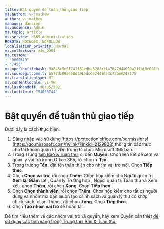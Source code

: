 ```yaml
---
title: Bật quyền để tuân thủ giao tiếp
ms.author: v-jmathew
author: v-jmathew
manager: dansimp
ms.audience: Admin
ms.topic: article
ms.service: o365-administration
ROBOTS: NOINDEX, NOFOLLOW
localization_priority: Normal
ms.collection: Adm_O365
ms.custom:
- "9000549"
- "7456"
ms.openlocfilehash: 9a845e9c51741f69edba328fbf147847d44690a211af0c091fe29733414f771b
ms.sourcegitcommit: b5f7da89a650d2915dc652449623c78be6247175
ms.translationtype: MT
ms.contentlocale: vi-VN
ms.lasthandoff: 08/05/2021
ms.locfileid: "54058744"
---
```

# <a name="enable-permissions-for-communication-compliance"></a>Bật quyền để tuân thủ giao tiếp

Dưới đây là cách thực hiện:

1. Đăng nhập vào sử dụng [https://protection.office.com/permissions](https://go.microsoft.com/fwlink/?linkid=2129828) thông tin xác thực cho tài khoản quản trị viên trong tổ chức Microsoft 365 bạn.
2. Trong Trung [tâm Bảo & Tuân thủ](https://go.microsoft.com/fwlink/?linkid=2101341), đi đến **Quyền.** Chọn liên kết để xem và quản lý vai trò trong Office 365, rồi chọn **\+ Tạo**.
3. Trong trường **Tên,** đặt tên thân thiện cho nhóm vai trò mới. Chọn **Tiếp theo**.
4. Chọn **Chọn vai trò**, rồi chọn **Thêm**. Chọn hộp kiểm cho Người quản trị **Xem lại Giám** sát , Quản lý Trường hợp , Người quản trị Tuân thủ và Xem xét , chọn **Thêm**, rồi chọn **Xong**.    Chọn **Tiếp theo**.
5. Chọn **Chọn thành viên**, rồi chọn **Thêm**. Chọn hộp kiểm cho tất cả người dùng và nhóm mà bạn muốn tạo chính sách và quản lý thư có khớp chính sách, chọn Thêm **,** rồi chọn **Xong**. Chọn **Tiếp theo**.
6. Chọn **Tạo nhóm vai trò** để hoàn tất.

Để tìm hiểu thêm về các nhóm vai trò và quyền, hãy xem Quyền cần thiết [để sử dụng các tính năng trong Trung tâm Bảo & Tuân thủ.](https://go.microsoft.com/fwlink/?linkid=2114184)
